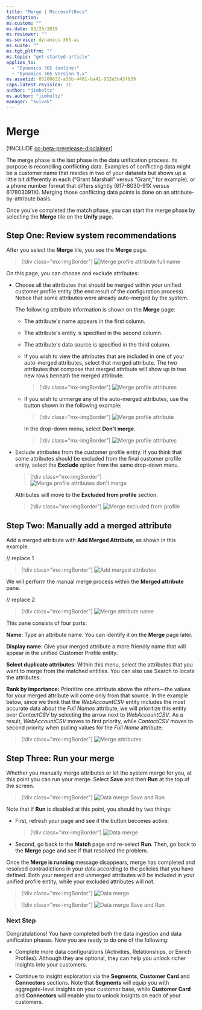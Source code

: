 ```yaml
---
title: "Merge | MicrosoftDocs"
description: 
ms.custom: ""
ms.date: 03/26/2019
ms.reviewer: ""
ms.service: dynamics-365-ai
ms.suite: ""
ms.tgt_pltfrm: ""
ms.topic: "get-started-article"
applies_to: 
  - "Dynamics 365 (online)"
  - "Dynamics 365 Version 9.x"
ms.assetid: 83200632-a36b-4401-ba41-952e5b43f939
caps.latest.revision: 31
author: "jimholtz"
ms.author: "jimholtz"
manager: "kvivek"
---
```

# Merge

[!INCLUDE [cc-beta-prerelease-disclaimer](../includes/cc-beta-prerelease-disclaimer.md)]

The merge phase is the last phase in the data unification process. Its purpose is reconciling conflicting data. Examples of conflicting data might be a customer name that resides in two of your datasets but shows up a little bit differently in each (“Grant Marshall” versus “Grant,” for example), or a phone number format that differs slightly (617-8030-91X versus 617803091X). Merging those conflicting data points is done on an attribute-by-attribute basis. 

Once you've completed the match phase, you can start the merge phase by selecting the **Merge** tile on the **Unify** page.

## Step One: Review system recommendations

After you select the **Merge** tile, you see the **Merge** page.

> [!div class="mx-imgBorder"] 
> ![](media/configure-data-merge-profile-attributes-full-name.png "Merge profile attribute full name")

On this page, you can choose and exclude attributes:

- Choose all the attributes that should be merged within your unified customer profile entity (the end result of the configuration process). Notice that some attributes were already auto-merged by the system.

   The following attribute information is shown on the **Merge** page:

   - The attribute's name appears in the first column.
   - The attribute's entity is specified in the second column.
   - The attribute's data source is specified in the third column.
   - If you wish to view the attributes that are included in one of your auto-merged attributes, select that merged attribute. The two attributes that compose that merged attribute will show up in two new rows beneath the merged attribute.

     > [!div class="mx-imgBorder"] 
     > ![](media/configure-data-merge-profile-attributes.png "Merge profile attributes")

   - If you wish to unmerge any of the auto-merged attributes, use the button shown in the following example:

     > [!div class="mx-imgBorder"] 
     > ![](media/configure-data-merge-profile-attributes-add-merged.png "Merge profile attribute")
   
     In the drop-down menu, select **Don't merge**.
   
     > [!div class="mx-imgBorder"] 
     > ![](media/configure-data-merge-profile-attributes2.png "Merge profile attributes")

- Exclude attributes from the customer profile entity. If you think that some attributes should be excluded from the final customer profile entity, select the  **Exclude** option from the same drop-down menu.

   > [!div class="mx-imgBorder"] 
   > ![](media/configure-data-merge-dont-merge.png "Merge profile attributes don't merge")

   Attributes will move to the **Excluded from profile** section.

   > [!div class="mx-imgBorder"] 
   > ![](media/configure-data-merge-exclude-from-profile.png "Merge excluded from profile")

## Step Two: Manually add a merged attribute

Add a merged attribute with **Add Merged Attribute**, as shown in this example.

// replace 1
> [!div class="mx-imgBorder"] 
> ![](media/merge-add-merge-attribute.png "Add merged attributes")

We will perform the manual merge process within the **Merged attribute** pane.

// replace 2
> [!div class="mx-imgBorder"] 
> ![](media/configure-data-merge-attribute-name2.png "Merge attribute name")

This pane consists of four parts:

**Name**: Type an attribute name. You can identify it on the **Merge** page later.

**Display name**: Give your merged attribute a more friendly name that will appear in the unified Customer Profile entity. 

**Select duplicate attributes**: Within this menu, select the attributes that you want to merge from the matched entities. You can also use Search to locate the attributes. 

**Rank by importance:** Prioritize one attribute above the others—the values for your merged attribute will come only from that source. In the example below, since we think that the *WebAccountCSV* entity includes the most accurate data about the *Full Names* attribute, we will prioritize this entity over *ContactCSV* by selecting the arrow next to *WebAccountCSV*. As a result, *WebAccountCSV* moves to first priority, while *ContactCSV* moves to second priority when pulling values for the *Full Name* attribute:

> [!div class="mx-imgBorder"] 
> ![](media/configure-data-merge-attributes2.png "Merge attributes")

## Step Three: Run your merge

Whether you manually merge attributes or let the system merge for you, at this point you can run your merge. Select **Save** and then **Run** at the top of the screen.

> [!div class="mx-imgBorder"] 
> ![](media/configure-data-merge-save-run.png "Data merge Save and Run")

Note that if **Run** is disabled at this point, you should try two things:

- First, refresh your page and see if the button becomes active.

  > [!div class="mx-imgBorder"] 
  > ![](media/configure-data-merge-image18.png "Data merge")

- Second, go back to the **Match** page and re-select **Run**. Then, go back to the **Merge** page and see if that resolved the problem.

Once the **Merge is running** message disappears, merge has completed and resolved contradictions in your data according to the policies that you have defined. Both your merged and unmerged attributes will be included in your unified profile entity, while your excluded attributes will not.

> [!div class="mx-imgBorder"] 
> ![](media/configure-data-merge-image17.png "Data merge")

> [!div class="mx-imgBorder"] 
> ![](media/configure-data-merge-save-run.png "Data merge Save and Run")


### Next Step

Congratulations! You have completed both the data ingestion and data unification phases. Now you are ready to do one of the following:

- Complete more data configurations (Activities, Relationships, or Enrich Profiles). Although they are  optional, they can help you unlock richer insights into your customers. 

- Continue to insight exploration via the **Segments**, **Customer Card** and **Connectors** sections. Note that **Segments** will equip you with aggregate-level insights on your customer base, while **Customer Card** and **Connectors** will enable you to unlock insights on each of your customers.
 

